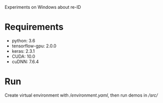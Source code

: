 Experiments on Windows about re-ID

# Requirements

- python: 3.6
- tensorflow-gpu: 2.0.0
- keras: 2.3.1
- CUDA: 10.0
- cuDNN: 7.6.4


# Run

Create virtual environment with */environment.yaml*, then run demos in */src/*

